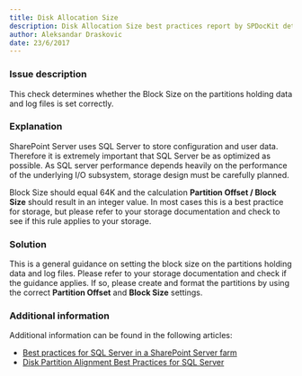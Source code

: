 ```yaml
---
title: Disk Allocation Size
description: Disk Allocation Size best practices report by SPDocKit determines whether the Block Size on the partitions holding data and log files is set correctly.
author: Aleksandar Draskovic 
date: 23/6/2017
---
```

### Issue description
This check determines whether the Block Size on the partitions holding data and log files is set correctly.
### Explanation
SharePoint Server uses SQL Server to store configuration and user data. Therefore it is extremely important that SQL Server be as optimized as possible. As SQL server performance depends heavily on the performance of the underlying I/O subsystem, storage design must be carefully planned.

Block Size should equal 64K and the calculation **Partition Offset / Block Size** should result in an integer value. In most cases this is a best practice for storage, but please refer to your storage documentation and check to see if this rule applies to your storage.
### Solution
This is a general guidance on setting the block size on the partitions holding data and log files. Please refer to your storage documentation and check if the guidance applies. If so, please create and format the partitions by using the correct **Partition Offset** and **Block Size** settings.
### Additional information 
Additional information can be found in the following articles:
* [Best practices for SQL Server in a SharePoint Server farm](https://technet.microsoft.com/en-us/library/hh292622.aspx)
* <a href="https://technet.microsoft.com/en-us/library/dd758814(v=sql.100).aspx">Disk Partition Alignment Best Practices for SQL Server</a>